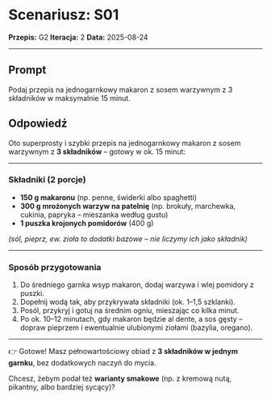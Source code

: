 ﻿# Scenariusz: S01
**Przepis:** G2
**Iteracja:** 2
**Data:** 2025-08-24

---

## Prompt
Podaj przepis na jednogarnkowy makaron z sosem warzywnym z 3 składników w maksymalnie 15 minut.


## Odpowiedź
Oto superprosty i szybki przepis na jednogarnkowy makaron z sosem warzywnym z **3 składników** – gotowy w ok. 15 minut:

---

### Składniki (2 porcje)

* **150 g makaronu** (np. penne, świderki albo spaghetti)
* **300 g mrożonych warzyw na patelnię** (np. brokuły, marchewka, cukinia, papryka – mieszanka według gustu)
* **1 puszka krojonych pomidorów** (400 g)

*(sól, pieprz, ew. zioła to dodatki bazowe – nie liczymy ich jako składnik)*

---

### Sposób przygotowania

1. Do średniego garnka wsyp makaron, dodaj warzywa i wlej pomidory z puszki.
2. Dopełnij wodą tak, aby przykrywała składniki (ok. 1–1,5 szklanki).
3. Posól, przykryj i gotuj na średnim ogniu, mieszając co kilka minut.
4. Po ok. 10–12 minutach, gdy makaron będzie al dente, a sos gęsty – dopraw pieprzem i ewentualnie ulubionymi ziołami (bazylia, oregano).

---

👉 Gotowe! Masz pełnowartościowy obiad z **3 składników w jednym garnku**, bez dodatkowych naczyń do mycia.

Chcesz, żebym podał też **warianty smakowe** (np. z kremową nutą, pikantny, albo bardziej sycący)?
